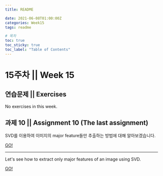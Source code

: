 ```yaml
---
title: README

date: 2021-06-08T01:00:00Z
categories: Week15
tags: readme

# 목차
toc: true  
toc_sticky: true
toc_label: "Table of Contents" 
---
```


# 15주차 || Week 15

## 연습문제 || Exercises

No exercises in this week.

## 과제 10 || Assignment 10 (The last assignment)

SVD를 이용하여 이미지의 major feature들만 추출하는 방법에 대해 알아보겠습니다.

[GO!]({{site.baseurl}}/week15/assign10)

---

Let's see how to extract only major features of an image using SVD.

[GO!]({{site.baseurl}}/week15/assign10/#assignment-10)
